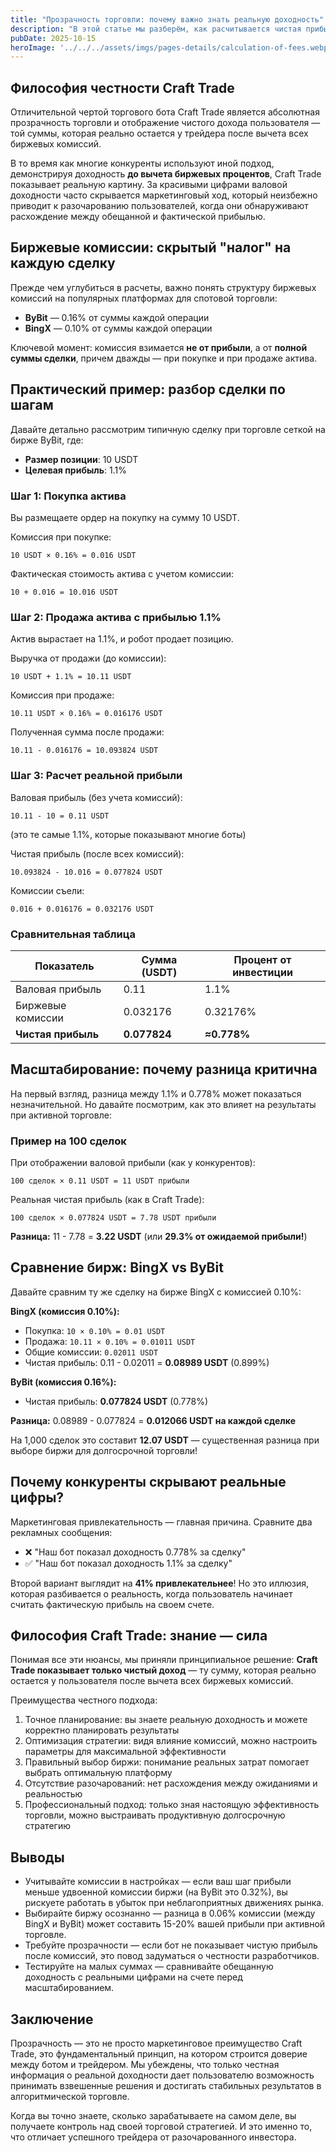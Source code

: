 ```yaml
---
title: "Прозрачность торговли: почему важно знать реальную доходность"
description: "В этой статье мы разберём, как расчитывается чистая прибыль в Craft Trade и как при этом учитываются комиссии биржи при расчёте отображаемого дохода"
pubDate: 2025-10-15
heroImage: '../../../assets/imgs/pages-details/calculation-of-fees.webp'
---
```


## Философия честности Craft Trade

Отличительной чертой торгового бота Craft Trade является абсолютная прозрачность торговли и отображение чистого дохода пользователя — той суммы, которая реально остается у трейдера после вычета всех биржевых комиссий.

В то время как многие конкуренты используют иной подход, демонстрируя доходность **до вычета биржевых процентов**, Craft Trade показывает реальную картину. За красивыми цифрами валовой доходности часто скрывается маркетинговый ход, который неизбежно приводит к разочарованию пользователей, когда они обнаруживают расхождение между обещанной и фактической прибылью.

## Биржевые комиссии: скрытый "налог" на каждую сделку

Прежде чем углубиться в расчеты, важно понять структуру биржевых комиссий на популярных платформах для спотовой торговли:

- **ByBit** — 0.16% от суммы каждой операции
- **BingX** — 0.10% от суммы каждой операции

Ключевой момент: комиссия взимается **не от прибыли**, а от **полной суммы сделки**, причем дважды — при покупке и при продаже актива.

## Практический пример: разбор сделки по шагам

Давайте детально рассмотрим типичную сделку при торговле сеткой на бирже ByBit, где:

- **Размер позиции**: 10 USDT
- **Целевая прибыль**: 1.1%

### Шаг 1: Покупка актива

Вы размещаете ордер на покупку на сумму 10 USDT.

Комиссия при покупке:

```
10 USDT × 0.16% = 0.016 USDT
```

Фактическая стоимость актива с учетом комиссии:

```
10 + 0.016 = 10.016 USDT
```

### Шаг 2: Продажа актива с прибылью 1.1%

Актив вырастает на 1.1%, и робот продает позицию.

Выручка от продажи (до комиссии):

```
10 USDT + 1.1% = 10.11 USDT
```

Комиссия при продаже:

```
10.11 USDT × 0.16% = 0.016176 USDT
```

Полученная сумма после продажи:

```
10.11 - 0.016176 = 10.093824 USDT
```

### Шаг 3: Расчет реальной прибыли

Валовая прибыль (без учета комиссий):

```
10.11 - 10 = 0.11 USDT
```

(это те самые 1.1%, которые показывают многие боты)

Чистая прибыль (после всех комиссий):

```
10.093824 - 10.016 = 0.077824 USDT
```

Комиссии съели:

```
0.016 + 0.016176 = 0.032176 USDT
```

### Сравнительная таблица

| Показатель | Сумма (USDT) | Процент от инвестиции |
|------------|--------------|----------------------|
| Валовая прибыль | 0.11 | 1.1% |
| Биржевые комиссии | 0.032176 | 0.32176% |
| **Чистая прибыль** | **0.077824** | **≈0.778%** |

## Масштабирование: почему разница критична

На первый взгляд, разница между 1.1% и 0.778% может показаться незначительной. Но давайте посмотрим, как это влияет на результаты при активной торговле:

### Пример на 100 сделок

При отображении валовой прибыли (как у конкурентов):

```
100 сделок × 0.11 USDT = 11 USDT прибыли
```

Реальная чистая прибыль (как в Craft Trade):

```
100 сделок × 0.077824 USDT = 7.78 USDT прибыли
```

**Разница:** 11 - 7.78 = **3.22 USDT** (или **29.3% от ожидаемой прибыли!**)

## Сравнение бирж: BingX vs ByBit

Давайте сравним ту же сделку на бирже BingX с комиссией 0.10%:

**BingX (комиссия 0.10%):**
- Покупка: `10 × 0.10% = 0.01 USDT`
- Продажа: `10.11 × 0.10% = 0.01011 USDT`
- Общие комиссии: `0.02011 USDT`
- Чистая прибыль: 0.11 - 0.02011 = **0.08989 USDT** (0.899%)

**ByBit (комиссия 0.16%):**
- Чистая прибыль: **0.077824 USDT** (0.778%)

**Разница:** 0.08989 - 0.077824 = **0.012066 USDT на каждой сделке**

На 1,000 сделок это составит **12.07 USDT** — существенная разница при выборе биржи для долгосрочной торговли!

## Почему конкуренты скрывают реальные цифры?

Маркетинговая привлекательность — главная причина. Сравните два рекламных сообщения:

- ❌ "Наш бот показал доходность 0.778% за сделку"
- ✅ "Наш бот показал доходность 1.1% за сделку"

Второй вариант выглядит на **41% привлекательнее**! Но это иллюзия, которая разбивается о реальность, когда пользователь начинает считать фактическую прибыль на своем счете.

## Философия Craft Trade: знание — сила

Понимая все эти нюансы, мы приняли принципиальное решение: **Craft Trade показывает только чистый доход** — ту сумму, которая реально остается у пользователя после вычета всех биржевых комиссий.

Преимущества честного подхода:

1. Точное планирование: вы знаете реальную доходность и можете корректно планировать результаты
2. Оптимизация стратегии: видя влияние комиссий, можно настроить параметры для максимальной эффективности
3. Правильный выбор биржи: понимание реальных затрат помогает выбрать оптимальную платформу
4. Отсутствие разочарований: нет расхождения между ожиданиями и реальностью
5. Профессиональный подход: только зная настоящую эффективность торговли, можно выстраивать продуктивную долгосрочную стратегию

## Выводы

- Учитывайте комиссии в настройках — если ваш шаг прибыли меньше удвоенной комиссии биржи (на ByBit это 0.32%), вы рискуете работать в убыток при неблагоприятных движениях рынка.
- Выбирайте биржу осознанно — разница в 0.06% комиссии (между BingX и ByBit) может составить 15-20% вашей прибыли при активной торговле.
- Требуйте прозрачности — если бот не показывает чистую прибыль после комиссий, это повод задуматься о честности разработчиков.
- Тестируйте на малых суммах — сравнивайте обещанную доходность с реальными цифрами на счете перед масштабированием.

## Заключение

Прозрачность — это не просто маркетинговое преимущество Craft Trade, это фундаментальный принцип, на котором строится доверие между ботом и трейдером. Мы убеждены, что только честная информация о реальной доходности дает пользователю возможность принимать взвешенные решения и достигать стабильных результатов в алгоритмической торговле.

Когда вы точно знаете, сколько зарабатываете на самом деле, вы получаете контроль над своей торговой стратегией. И это именно то, что отличает успешного трейдера от разочарованного инвестора.
